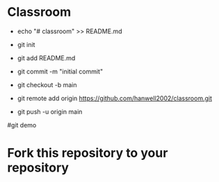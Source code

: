 # Classroom

- echo "# classroom" >> README.md

- git init
- git add README.md
- git commit -m "initial commit"
- git checkout -b main
- git remote add origin https://github.com/hanwell2002/classroom.git
- git push -u origin main

#git demo


# Fork this repository to your repository